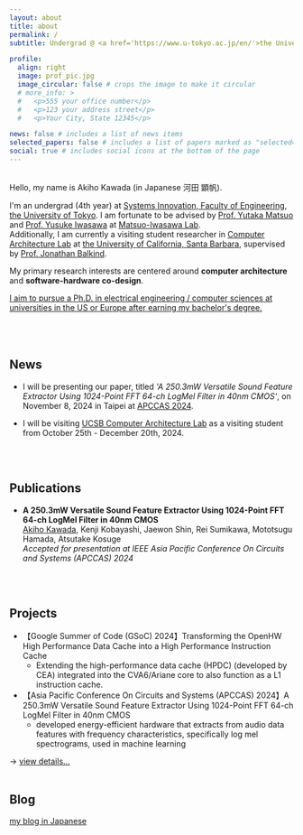 ```yaml
---
layout: about
title: about
permalink: /
subtitle: Undergrad @ <a href='https://www.u-tokyo.ac.jp/en/'>the University of Tokyo</a><br> Visiting Student @ <a href='https://www.ucsb.edu/'>University of California, Santa Barbara</a>

profile:
  align: right
  image: prof_pic.jpg
  image_circular: false # crops the image to make it circular
  # more_info: >
  #   <p>555 your office number</p>
  #   <p>123 your address street</p>
  #   <p>Your City, State 12345</p>

news: false # includes a list of news items
selected_papers: false # includes a list of papers marked as "selected={true}"
social: true # includes social icons at the bottom of the page
---
```

<br>
Hello, my name is Akiho Kawada (in Japanese 河田 顕帆).

I'm an undergrad (4th year) at [Systems Innovation, Faculty of Engineering, the University of Tokyo](https://www.si.t.u-tokyo.ac.jp/). I am fortunate to be advised by [Prof. Yutaka Matsuo](http://ymatsuo.com/index.html) and [Prof. Yusuke Iwasawa](https://sites.google.com/view/yusuke-iwasawa/home) at [Matsuo-Iwasawa Lab](https://weblab.t.u-tokyo.ac.jp/en/). <br>
Additionally, I am currently a visiting student researcher in [Computer Architecture Lab](https://www.arch.cs.ucsb.edu/) at [the University of California, Santa Barbara](https://www.ucsb.edu/), supervised by [Prof. Jonathan Balkind](https://jbalkind.github.io/).
<!-- I am also spending some time at [Kosuge Lab](https://klab.t.u-tokyo.ac.jp/) at the University of Tokyo as a research intern, under the supervision of [Prof. Atsutake Kosuge](https://sites.google.com/view/atsutakekosuge/). -->

My primary research interests are centered around **computer architecture** and **software-hardware co-design**.

<u>I aim to pursue a Ph.D. in electrical engineering / computer sciences at universities in the US or Europe after earning my bachelor's degree.</u>
<br>
<br>
<br>
<br>

## News

- I will be presenting our paper, titled _'A 250.3mW Versatile Sound Feature Extractor Using 1024-Point FFT 64-ch LogMel Filter in 40nm CMOS'_, on November 8, 2024 in Taipei at [APCCAS 2024](https://www.apccas2024.org/).

- I will be visiting [UCSB Computer Architecture Lab](https://www.arch.cs.ucsb.edu/) as a visiting student from October 25th - December 20th, 2024.
<br>
<br>


## Publications

- __A 250.3mW Versatile Sound Feature Extractor Using 1024-Point FFT 64-ch LogMel Filter in 40nm CMOS__ <br>
  <u>Akiho Kawada</u>, Kenji Kobayashi, Jaewon Shin, Rei Sumikawa, Mototsugu Hamada, Atsutake Kosuge <br>
  *Accepted for presentation at IEEE Asia Pacific Conference On Circuits and Systems (APCCAS) 2024*
<br>
<br>

## Projects

- 【Google Summer of Code (GSoC) 2024】Transforming the OpenHW High Performance Data Cache into a High Performance Instruction Cache
  - Extending the high-performance data cache (HPDC) (developed by CEA) integrated into the CVA6/Ariane core to also function as a L1 instruction cache.
- 【Asia Pacific Conference On Circuits and Systems (APCCAS) 2024】A 250.3mW Versatile Sound Feature Extractor Using 1024-Point FFT 64-ch LogMel Filter in 40nm CMOS
  - developed energy-efficient hardware that extracts from audio data features with frequency characteristics, specifically log mel spectrograms, used in machine learning 

→ [view details...](projects)
<br>
<br>


## Blog
[my blog in Japanese](https://takeshiho0531.hatenablog.com/)
